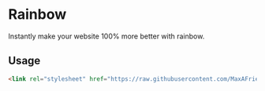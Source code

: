 # Rainbow

Instantly make your website 100% more better with rainbow.

## Usage

```html
<link rel="stylesheet" href="https://raw.githubusercontent.com/MaxAFriedrich/rainbow/refs/heads/rainbow/rainbow.css">
```
